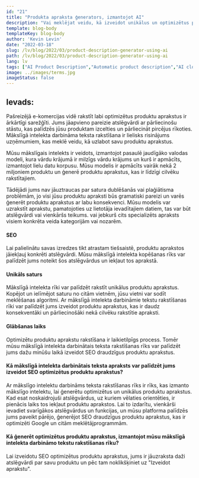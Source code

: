 ```yaml
---
id: "21"
title: "Produkta apraksta ģenerators, izmantojot AI"
description: "Vai meklējat veidu, kā izveidot unikālus un optimizētus produktu aprakstus? Ja jā, tad, iespējams, vēlaties apsvērt iespēju izmantot mākslīgā intelekta darbināmu tekstu rakstīšanu. Šis rīks izmanto mākslīgo intelektu, lai ģenerētu produktu aprakstus, kas ir pielāgoti jūsu konkrētiem atslēgvārdiem."
template: blog-body
templateKey: blog-body
author: 'Kevin Levin'
date: "2022-03-18"
slug: /lv/blog/2022/03/product-description-generator-using-ai
path: /lv/blog/2022/03/product-description-generator-using-ai
lang: lv
tags: ["AI Product Description","Automatic product description","AI clothings Product description"]
image: ../images/terms.jpg
imageStatus: false
---
```

## Ievads:
Pašreizējā e-komercijas vidē rakstīt labi optimizētus produktu aprakstus ir ārkārtīgi sarežģīti. Jums jāapvieno pareizie atslēgvārdi ar pārliecinošu stāstu, kas palīdzēs jūsu produktam izcelties un pārliecināt pircējus rīkoties. Mākslīgā intelekta darbināma teksta rakstīšana ir lielisks risinājums uzņēmumiem, kas meklē veidu, kā uzlabot savu produktu aprakstus.


Mūsu mākslīgais intelekts ir veidots, izmantojot pasaulē jaudīgāko valodas modeli, kura vārdu krājumā ir milzīgs vārdu krājums un kurš ir apmācīts, izmantojot lielu datu korpusu. Mūsu modelis ir apmācīts vairāk nekā 2 miljoniem produktu un ģenerē produktu aprakstus, kas ir līdzīgi cilvēku rakstītajiem.

 Tādējādi jums nav jāuztraucas par satura dublēšanās vai plaģiātisma problēmām, jo visi jūsu produktu apraksti būs gramatiski pareizi un varēs ģenerēt produktu aprakstus ar labu konsekvenci. Mūsu modelis var uzrakstīt aprakstu, pamatojoties uz lietotāja ievadītajiem datiem, tas var būt atslēgvārdi vai vienkāršs teikums. vai jebkurš cits specializēts apraksts visiem konkrēta veida kategorijām vai nozarēm.

#### SEO
Lai palielinātu savas izredzes tikt atrastam tiešsaistē, produktu aprakstos jāiekļauj konkrēti atslēgvārdi. Mūsu mākslīgā intelekta kopēšanas rīks var palīdzēt jums noteikt šos atslēgvārdus un iekļaut tos aprakstā.

#### Unikāls saturs
Mākslīgā intelekta rīki var palīdzēt rakstīt unikālus produktu aprakstus. Kopējot un ielīmējot saturu no citām vietnēm, jūsu vietni var sodīt meklēšanas algoritmi. Ar mākslīgā intelekta darbināmie tekstu rakstīšanas rīki var palīdzēt jums izveidot produktu aprakstus, kas ir daudz konsekventāki un pārliecinošāki nekā cilvēku rakstītie apraksti.

#### Glābšanas laiks
Optimizētu produktu aprakstu rakstīšana ir laikietilpīgs process. Tomēr mūsu mākslīgā intelekta darbinātais teksta rakstīšanas rīks var palīdzēt jums dažu minūšu laikā izveidot SEO draudzīgus produktu aprakstus.

#### Kā mākslīgā intelekta darbinātais teksta apraksts var palīdzēt jums izveidot SEO optimizētus produktu aprakstus?
Ar mākslīgo intelektu darbināms teksta rakstīšanas rīks ir rīks, kas izmanto mākslīgo intelektu, lai ģenerētu optimizētus un unikālus produktu aprakstus. Kad esat noskaidrojuši atslēgvārdus, uz kuriem vēlaties orientēties, ir pienācis laiks tos iekļaut produktu aprakstos. Lai to izdarītu, vienkārši ievadiet svarīgākos atslēgvārdus un funkcijas, un mūsu platforma palīdzēs jums paveikt pārējo, ģenerējot SEO draudzīgus produktu aprakstus, kas ir optimizēti Google un citām meklētājprogrammām.

#### Kā ģenerēt optimizētus produktu aprakstus, izmantojot mūsu mākslīgā intelekta darbināmo tekstu rakstīšanas rīku?
Lai izveidotu SEO optimizētus produktu aprakstus, jums ir jāuzraksta daži atslēgvārdi par savu produktu un pēc tam noklikšķiniet uz "Izveidot aprakstu".



